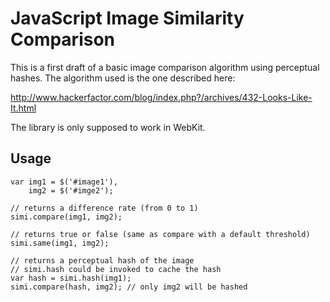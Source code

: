 JavaScript Image Similarity Comparison
=======================

This is a first draft of a basic image comparison algorithm using perceptual hashes.
The algorithm used is the one described here:

http://www.hackerfactor.com/blog/index.php?/archives/432-Looks-Like-It.html

The library is only supposed to work in WebKit.

Usage
-----

    var img1 = $('#image1'),
        img2 = $('#imge2');

    // returns a difference rate (from 0 to 1)
    simi.compare(img1, img2);

    // returns true or false (same as compare with a default threshold)
    simi.same(img1, img2);

    // returns a perceptual hash of the image
    // simi.hash could be invoked to cache the hash
    var hash = simi.hash(img1);
    simi.compare(hash, img2); // only img2 will be hashed